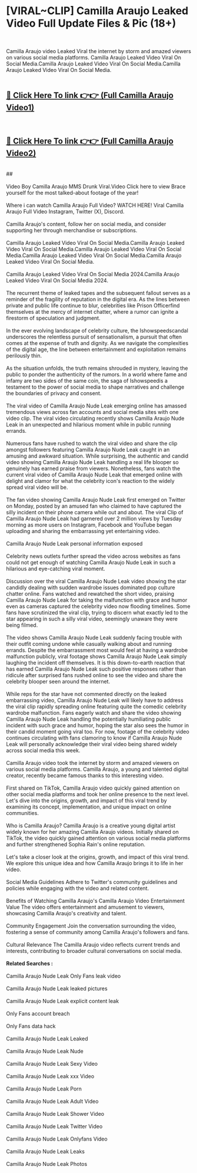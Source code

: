 # [VIRAL~CLIP] Camilla Araujo Leaked Video Full Update Files & Pic (18+) <br>
<br>

Camilla Araujo video Leaked Viral the internet by storm and amazed viewers on various social media platforms. Camilla Araujo Leaked Video Viral On Social Media.Camilla Araujo Leaked Video Viral On Social Media.Camilla Araujo Leaked Video Viral On Social Media.<br>
 <br>

##  <a href="https://play.trustnlinepharmacy.us?title=Full Camilla_Araujo&ref=git">🔴 Click Here To link 👉👉 (Full Camilla Araujo Video1)</a><br>
  <br>

##  <a href="https://play.trustnlinepharmacy.us?title=Full Camilla_Araujo&ref=git">🔴 Click Here To link 👉👉 (Full Camilla Araujo Video2)</a><br>
  <br>
  ##


  <br>

  <br>
Video Boy Camilla Araujo MMS Drunk Viral.Video Click here to view Brace yourself for the most talked-about footage of the year!
<br><br>
Where i can watch Camilla Araujo Full Video? WATCH HERE! Viral Camilla Araujo Full Video Instagram, Twitter (X), Discord.
<br><br>
Camilla Araujo's content, follow her on social media, and consider supporting her through merchandise or subscriptions.
<br><br>
Camilla Araujo Leaked Video Viral On Social Media.Camilla Araujo Leaked Video Viral On Social Media.Camilla Araujo Leaked Video Viral On Social Media.Camilla Araujo Leaked Video Viral On Social Media.Camilla Araujo Leaked Video Viral On Social Media.
<br><br>
Camilla Araujo Leaked Video Viral On Social Media 2024.Camilla Araujo Leaked Video Viral On Social Media 2024.
<br><br>
The recurrent theme of leaked tapes and the subsequent fallout serves as a reminder of the fragility of reputation in the digital era. As the lines between private and public life continue to blur, celebrities like Prison Officerfind themselves at the mercy of internet chatter, where a rumor can ignite a firestorm of speculation and judgment.
<br><br>
In the ever evolving landscape of celebrity culture, the Ishowspeedscandal underscores the relentless pursuit of sensationalism, a pursuit that often comes at the expense of truth and dignity. As we navigate the complexities of the digital age, the line between entertainment and exploitation remains perilously thin.
<br><br>
As the situation unfolds, the truth remains shrouded in mystery, leaving the public to ponder the authenticity of the rumors. In a world where fame and infamy are two sides of the same coin, the saga of Ishowspeedis a testament to the power of social media to shape narratives and challenge the boundaries of privacy and consent.
<br><br>
The viral video of Camilla Araujo Nude Leak emerging online has amassed tremendous views across fan accounts and social media sites with one video clip. The viral video circulating recently shows Camilla Araujo Nude Leak in an unexpected and hilarious moment while in public running errands.
<br><br>
Numerous fans have rushed to watch the viral video and share the clip amongst followers featuring Camilla Araujo Nude Leak caught in an amusing and awkward situation. While surprising, the authentic and candid video showing Camilla Araujo Nude Leak handling a real life blooper so genuinely has earned praise from viewers. Nonetheless, fans watch the current viral video of Camilla Araujo Nude Leak that emerged online with delight and clamor for what the celebrity icon's reaction to the widely spread viral video will be.
<br><br>
The fan video showing Camilla Araujo Nude Leak first emerged on Twitter on Monday, posted by an amused fan who claimed to have captured the silly incident on their phone camera while out and about. The viral Clip of Camilla Araujo Nude Leak had garnered over 2 million views by Tuesday morning as more users on Instagram, Facebook and YouTube began uploading and sharing the embarrassing yet entertaining video.
<br><br>
Camilla Araujo Nude Leak personal information exposed
<br><br>
Celebrity news outlets further spread the video across websites as fans could not get enough of watching Camilla Araujo Nude Leak in such a hilarious and eye-catching viral moment.
<br><br>
Discussion over the viral Camilla Araujo Nude Leak video showing the star candidly dealing with sudden wardrobe issues dominated pop culture chatter online. Fans watched and rewatched the short video, praising Camilla Araujo Nude Leak for taking the malfunction with grace and humor even as cameras captured the celebrity video now flooding timelines. Some fans have scrutinized the viral clip, trying to discern what exactly led to the star appearing in such a silly viral video, seemingly unaware they were being filmed.
<br><br>
The video shows Camilla Araujo Nude Leak suddenly facing trouble with their outfit coming undone while casually walking about and running errands. Despite the embarrassment most would feel at having a wardrobe malfunction publicly, viral footage shows Camilla Araujo Nude Leak simply laughing the incident off themselves. It is this down-to-earth reaction that has earned Camilla Araujo Nude Leak such positive responses rather than ridicule after surprised fans rushed online to see the video and share the celebrity blooper seen around the internet.
<br><br>
While reps for the star have not commented directly on the leaked embarrassing video, Camilla Araujo Nude Leak will likely have to address the viral clip rapidly spreading online featuring quite the comedic celebrity wardrobe malfunction. Fans eagerly watch and share the video showing Camilla Araujo Nude Leak handling the potentially humiliating public incident with such grace and humor, hoping the star also sees the humor in their candid moment going viral too. For now, footage of the celebrity video continues circulating with fans clamoring to know if Camilla Araujo Nude Leak will personally acknowledge their viral video being shared widely across social media this week.
<br><br>
Camilla Araujo video took the internet by storm and amazed viewers on various social media platforms. Camilla Araujo, a young and talented digital creator, recently became famous thanks to this interesting video.
<br><br>
First shared on TikTok, Camilla Araujo video quickly gained attention on other social media platforms and took her online presence to the next level. Let's dive into the origins, growth, and impact of this viral trend by examining its concept, implementation, and unique impact on online communities.
<br><br>
Who is Camilla Araujo? Camilla Araujo is a creative young digital artist widely known for her amazing Camilla Araujo videos. Initially shared on TikTok, the video quickly gained attention on various social media platforms and further strengthened Sophia Rain's online reputation.
<br><br>
Let's take a closer look at the origins, growth, and impact of this viral trend. We explore this unique idea and how Camilla Araujo brings it to life in her video.
<br><br>
Social Media Guidelines Adhere to Twitter's community guidelines and policies while engaging with the video and related content.
<br><br>
Benefits of Watching Camilla Araujo's Camilla Araujo Video Entertainment Value The video offers entertainment and amusement to viewers, showcasing Camilla Araujo's creativity and talent.
<br><br>
Community Engagement Join the conversation surrounding the video, fostering a sense of community among Camilla Araujo's followers and fans.
<br><br>
Cultural Relevance The Camilla Araujo video reflects current trends and interests, contributing to broader cultural conversations on social media.
<br><br>
<strong>Related Searches :</strong>
<br><br>
Camilla Araujo Nude Leak Only Fans leak video
<br><br>
Camilla Araujo Nude Leak leaked pictures
<br><br>
Camilla Araujo Nude Leak explicit content leak
<br><br>
Only Fans account breach
<br><br>
Only Fans data hack
<br><br>
Camilla Araujo Nude Leak Leaked
<br><br>
Camilla Araujo Nude Leak Nude
<br><br>
Camilla Araujo Nude Leak Sexy Video
<br><br>
Camilla Araujo Nude Leak xxx Video
<br><br>
Camilla Araujo Nude Leak Porn
<br><br>
Camilla Araujo Nude Leak Adult Video
<br><br>
Camilla Araujo Nude Leak Shower Video
<br><br>
Camilla Araujo Nude Leak Twitter Video
<br><br>
Camilla Araujo Nude Leak Onlyfans Video
<br><br>
Camilla Araujo Nude Leak Leaks
<br><br>
Camilla Araujo Nude Leak Photos